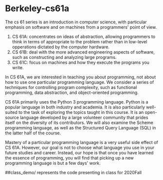 # Berkeley-cs61a
The cs 61 series is an introduction in computer science, with particular emphasis on software and on machines from a programmers' point of view.

1. CS 61A: concentrates on ideas of abstraction, allowing programmers to think in terms of appropriate to the problem rather than in low-level opperations dictated by the computer hardware. 
2. CS 61B: deal with the more advanced engineering aspects of software, such as constructing and analyzing large programs. 
3. CS 61C: focus on machines and how they execute the programs you write. 

In CS 61A, we are interested in teaching you about programming, not about how to use one particular programming language. We consider a series of techniques for controlling program complexity, such as functional programming, data abstraction, and object-oriented programming.

CS 61A primarily uses the Python 3 programming language. Python is a popular language in both industry and academia. It is also particularly well-suited to the task of exploring the topics taught in this course. It is an open-source language developed by a large volunteer community that prides itself on the diversity of its contributors. We will also examine the Scheme programming language, as well as the Structured Query Language (SQL) in the latter half of the course.

Mastery of a particular programming language is a very useful side effect of CS 61A. However, our goal is not to choose what language you use in your future studies and career. Instead, our hope is that once you have learned the essence of programming, you will find that picking up a new programming language is but a few days' work.

##class_demo/ represents the code presenting in class for 2020Fall 
